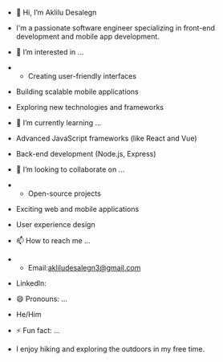 - 👋 Hi, I’m Aklilu Desalegn
- I'm a passionate software engineer specializing in front-end development and mobile app development.  
- 👀 I’m interested in ...
- - Creating user-friendly interfaces  
- Building scalable mobile applications  
- Exploring new technologies and frameworks  


- 🌱 I’m currently learning ...
 - Advanced JavaScript frameworks (like React and Vue)  
- Back-end development (Node.js, Express)  
- 💞️ I’m looking to collaborate on ...
- - Open-source projects  
- Exciting web and mobile applications  
- User experience design  

- 📫 How to reach me ...
- - Email:akliludesalegn3@gmail.com   
- LinkedIn:  

- 😄 Pronouns: ...
- He/Him  
- ⚡ Fun fact: ...
- I enjoy hiking and exploring the outdoors in my free time.  
<!---
ake0507/ake0507 is a ✨ special ✨ repository because its `README.md` (this file) appears on your GitHub profile.
You can click the Preview link to take a look at your changes.
--->
